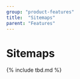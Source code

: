 ```yaml
---
group: "product-features"
title:  "Sitemaps"
parent: "Features"
---
```


# Sitemaps

{% include tbd.md %}
